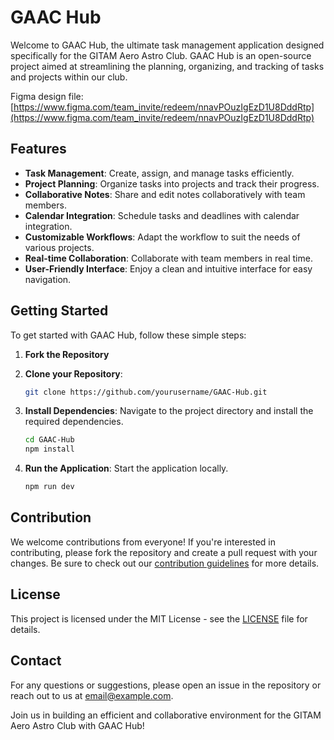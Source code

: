 # GAAC Hub

Welcome to GAAC Hub, the ultimate task management application designed specifically for the GITAM Aero Astro Club. GAAC Hub is an open-source project aimed at streamlining the planning, organizing, and tracking of tasks and projects within our club.

Figma design file: [https://www.figma.com/team_invite/redeem/nnavPOuzIgEzD1U8DddRtp](https://www.figma.com/team_invite/redeem/nnavPOuzIgEzD1U8DddRtp)

## Features

- **Task Management**: Create, assign, and manage tasks efficiently.
- **Project Planning**: Organize tasks into projects and track their progress.
- **Collaborative Notes**: Share and edit notes collaboratively with team members.
- **Calendar Integration**: Schedule tasks and deadlines with calendar integration.
- **Customizable Workflows**: Adapt the workflow to suit the needs of various projects.
- **Real-time Collaboration**: Collaborate with team members in real time.
- **User-Friendly Interface**: Enjoy a clean and intuitive interface for easy navigation.

## Getting Started

To get started with GAAC Hub, follow these simple steps:

1. **Fork the Repository**

2. **Clone your Repository**:
   ```bash
   git clone https://github.com/yourusername/GAAC-Hub.git
   ```

2. **Install Dependencies**:
   Navigate to the project directory and install the required dependencies.
   ```bash
   cd GAAC-Hub
   npm install
   ```

3. **Run the Application**:
   Start the application locally.
   ```bash
   npm run dev
   ```

## Contribution

We welcome contributions from everyone! If you're interested in contributing, please fork the repository and create a pull request with your changes. Be sure to check out our [contribution guidelines](CONTRIBUTING.md) for more details.

## License

This project is licensed under the MIT License - see the [LICENSE](LICENSE) file for details.

## Contact

For any questions or suggestions, please open an issue in the repository or reach out to us at [email@example.com](mailto:email@example.com).

Join us in building an efficient and collaborative environment for the GITAM Aero Astro Club with GAAC Hub!
